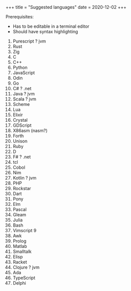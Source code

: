 +++
title = "Suggested languages"
date = 2020-12-02
+++

Prerequisites:
* Has to be editable in a terminal editor
* Should have syntax highlighting

1.  Purescript      ? jvm
2.  Rust
3.  Zig
4.  C
5.  C++
6.  Python
7.  JavaScript
8.  Odin
9.  Go
10. C#              ? .net
11. Java            ? jvm
12. Scala           ? jvm
13. Scheme
14. Lua
15. Elixir
16. Crystal
17. GDScript
18. X86asm (nasm?)
19. Forth
20. Unison
21. Ruby
22. D
23. F#              ? .net
24. tcl
25. Cobol
26. Nim
27. Kotlin          ? jvm
28. PHP
29. Rockstar
30. Dart
31. Pony
32. Elm
33. Pascal
34. Gleam
35. Julia
36. Bash
37. Vimscript 9
38. Awk
39. Prolog
40. Matlab
41. Smalltalk
42. Elisp
43. Racket
44. Clojure         ? jvm
45. Ada
46. TypeScript
47. Delphi
